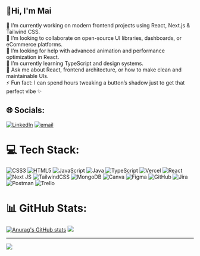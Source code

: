 ## 👋Hi, I'm Mai
🔭 I’m currently working on modern frontend projects using React, Next.js & Tailwind CSS.  
👯 I’m looking to collaborate on open-source UI libraries, dashboards, or eCommerce platforms.  
🤝 I’m looking for help with advanced animation and performance optimization in React.  
🌱 I’m currently learning TypeScript and design systems.  
💬 Ask me about React, frontend architecture, or how to make clean and maintainable UIs.  
⚡ Fun fact: I can spend hours tweaking a button’s shadow just to get that perfect vibe ✨  


## 🌐 Socials:
[![LinkedIn](https://img.shields.io/badge/LinkedIn-%230077B5.svg?logo=linkedin&logoColor=white)](https://linkedin.com/in/https://www.linkedin.com/in/phanmai03/) [![email](https://img.shields.io/badge/Email-D14836?logo=gmail&logoColor=white)](mailto:inet.ngocmai.v6@gmail.com) 

# 💻 Tech Stack:
![CSS3](https://img.shields.io/badge/css3-%231572B6.svg?style=for-the-badge&logo=css3&logoColor=white) ![HTML5](https://img.shields.io/badge/html5-%23E34F26.svg?style=for-the-badge&logo=html5&logoColor=white) ![JavaScript](https://img.shields.io/badge/javascript-%23323330.svg?style=for-the-badge&logo=javascript&logoColor=%23F7DF1E) ![Java](https://img.shields.io/badge/java-%23ED8B00.svg?style=for-the-badge&logo=openjdk&logoColor=white) ![TypeScript](https://img.shields.io/badge/typescript-%23007ACC.svg?style=for-the-badge&logo=typescript&logoColor=white) ![Vercel](https://img.shields.io/badge/vercel-%23000000.svg?style=for-the-badge&logo=vercel&logoColor=white) ![React](https://img.shields.io/badge/react-%2320232a.svg?style=for-the-badge&logo=react&logoColor=%2361DAFB) ![Next JS](https://img.shields.io/badge/Next-black?style=for-the-badge&logo=next.js&logoColor=white) ![TailwindCSS](https://img.shields.io/badge/tailwindcss-%2338B2AC.svg?style=for-the-badge&logo=tailwind-css&logoColor=white) ![MongoDB](https://img.shields.io/badge/MongoDB-%234ea94b.svg?style=for-the-badge&logo=mongodb&logoColor=white) ![Canva](https://img.shields.io/badge/Canva-%2300C4CC.svg?style=for-the-badge&logo=Canva&logoColor=white) ![Figma](https://img.shields.io/badge/figma-%23F24E1E.svg?style=for-the-badge&logo=figma&logoColor=white) ![GitHub](https://img.shields.io/badge/github-%23121011.svg?style=for-the-badge&logo=github&logoColor=white) ![Jira](https://img.shields.io/badge/jira-%230A0FFF.svg?style=for-the-badge&logo=jira&logoColor=white) ![Postman](https://img.shields.io/badge/Postman-FF6C37?style=for-the-badge&logo=postman&logoColor=white) ![Trello](https://img.shields.io/badge/Trello-%23026AA7.svg?style=for-the-badge&logo=Trello&logoColor=white)

# 📊 GitHub Stats:
[![Anurag's GitHub stats](https://github-readme-stats.vercel.app/api?username=PhanMai03)](https://github.com/anuraghazra/github-readme-stats)
![](https://github-readme-stats.vercel.app/api/top-langs/?username=PhanMai03&theme=swift&hide_border=false&layout=compact)

---
[![](https://visitcount.itsvg.in/api?id=PhanMai1603&icon=0&color=0)](https://visitcount.itsvg.in)

<!-- Proudly created with GPRM ( https://gprm.itsvg.in ) -->
